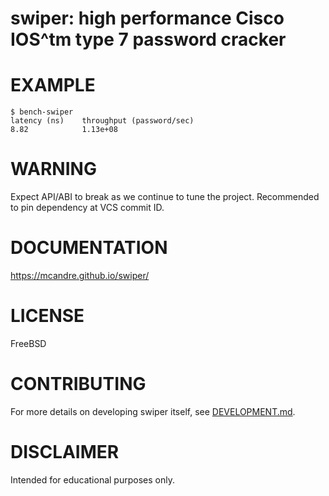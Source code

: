# swiper: high performance Cisco IOS^tm type 7 password cracker

# EXAMPLE

```console
$ bench-swiper
latency (ns)    throughput (password/sec)
8.82            1.13e+08
```

# WARNING

Expect API/ABI to break as we continue to tune the project. Recommended to pin dependency at VCS commit ID.

# DOCUMENTATION

https://mcandre.github.io/swiper/

# LICENSE

FreeBSD

# CONTRIBUTING

For more details on developing swiper itself, see [DEVELOPMENT.md](DEVELOPMENT.md).

# DISCLAIMER

Intended for educational purposes only.
